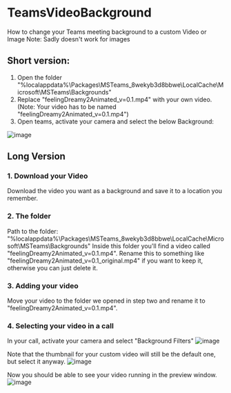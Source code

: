 # TeamsVideoBackground
How to change your Teams meeting background to a custom Video or Image
Note: Sadly doesn't work for images

## Short version:
1. Open the folder "%localappdata%\Packages\MSTeams_8wekyb3d8bbwe\LocalCache\Microsoft\MSTeams\Backgrounds"
2. Replace "feelingDreamy2Animated_v=0.1.mp4" with your own video. (Note: Your video has to be named "feelingDreamy2Animated_v=0.1.mp4")
3. Open teams, activate your camera and select the below Background:
   
![image](https://github.com/user-attachments/assets/49e45aaa-244b-4b3a-8167-d7344f0450c0)


## Long Version
### 1. Download your Video
Download the video you want as a background and save it to a location you remember.

### 2. The folder
Path to the folder: "%localappdata%\Packages\MSTeams_8wekyb3d8bbwe\LocalCache\Microsoft\MSTeams\Backgrounds"
Inside this folder you'll find a video called "feelingDreamy2Animated_v=0.1.mp4". Rename this to something like "feelingDreamy2Animated_v=0.1_original.mp4" if you want to keep it, otherwise you can just delete it.

### 3. Adding your video
Move your video to the folder we opened in step two and rename it to "feelingDreamy2Animated_v=0.1.mp4".

### 4. Selecting your video in a call
In your call, activate your camera and select "Background Filters"
![image](https://github.com/user-attachments/assets/89aada08-c605-4173-9b43-ecd26fc093ce)

Note that the thumbnail for your custom video will still be the default one, but select it anyway.
![image](https://github.com/user-attachments/assets/a0b9ad90-3b54-471e-a5ad-9a077b710edd)

Now you should be able to see your video running in the preview window.
![image](https://github.com/user-attachments/assets/59084800-b497-4ca6-a0cf-63e925367ce9)
